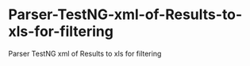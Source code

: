 # Parser-TestNG-xml-of-Results-to-xls-for-filtering
Parser TestNG xml of Results to xls for filtering
